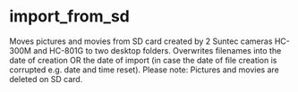 # import_from_sd
Moves pictures and movies from SD card created by 2 Suntec cameras HC-300M and HC-801G to two desktop folders. 
Overwrites filenames into the date of creation OR the date of import (in case the date of file creation is corrupted e.g. date and time reset).
Please note: Pictures and movies are deleted on SD card.

